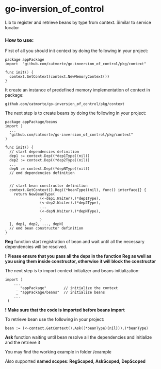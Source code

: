 # go-inversion_of_control

Lib to register and retrieve beans by type from context. Similar to service locator

### How to use:

First of all you should init context by doing the following in your project:

    package appPackage
    import 	"github.com/catmorte/go-inversion_of_control/pkg/context"
    
    func init() {
      context.SetContext(context.NewMemoryContext())
    }

It create an instance of predefined memory implementation of context in package:
 
    github.com/catmorte/go-inversion_of_control/pkg/context
    
The next step is to create beans by doing the following in your project:

    package appPackage/beans
    import (
      ...
      "github.com/catmorte/go-inversion_of_control/pkg/context"
    )
    
    func init() {
      // start dependencies definition
      dep1 := context.Dep((*dep1Type)(nil))
      dep2 := context.Dep((*dep2Type)(nil))
      ...
      depN := context.Dep((*depNType)(nil))
      // end dependencies definition


      // start bean constructor definition 
      context.GetContext().Reg((*beanType)(nil), func() interface{} {
        return NewBeanType(
                    (<-dep1.Waiter).(*dep1Type),
                    (<-dep2.Waiter).(*dep2Type),
                    ...
                    (<-depN.Waiter).(*depNType),

        			)
      }, dep1, dep2, ..., depN)
      // end bean constructor definition 
    }
    
**Reg** function start registration of bean and wait until all the necessary dependencies will be resolved.

**! Please ensure that you pass all the deps in the function Reg as well as you using them inside constructor, otherwise it will block the constructor**

The next step is to import context initializer and beans initialization:

    import (
        ...
         _ "appPackage"        // initialize the context
         _ "appPackage/beans"  // initialize beans
        ...
     )

**! Make sure that the code is imported before beans import**

To retrieve bean use the following in your project:

   	bean := (<-context.GetContext().Ask((*beanType)(nil))).(*beanType)

**Ask** function waiting until bean resolve all the dependencies and initialize and the retrieve it

You may find the working example in folder /example

Also supported **named scopes**: **RegScoped, AskScoped, DepScoped**
    
